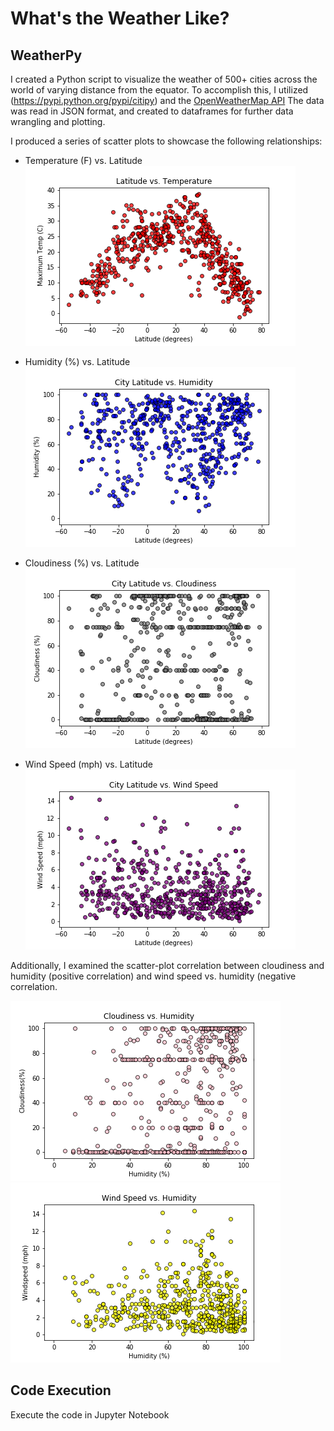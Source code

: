# What's the Weather Like?

## WeatherPy

I created a Python script to visualize the weather of 500+ cities across the world of varying distance from the equator. 
To accomplish this, I utilized (https://pypi.python.org/pypi/citipy) and the [OpenWeatherMap API](https://openweathermap.org/api)
The data was read in JSON format, and created to dataframes for further data wrangling and plotting. 

I produced a series of scatter plots to showcase the following relationships:

* Temperature (F) vs. Latitude
![MaxTemp](images/max_temp.png)

* Humidity (%) vs. Latitude
![Humidity](images/humidity.png)

* Cloudiness (%) vs. Latitude
![Cloudiness](images/cloudiness.png)

* Wind Speed (mph) vs. Latitude
![WindSpeed](images/wind_speed.png)

Additionally, I examined the scatter-plot correlation between cloudiness and humidity (positive correlation) and wind speed vs. humidity (negative correlation.

![CloudinessHumidity](images/cloudiness_humidity.png)
![WindSpeedHumidity](images/windspeed_humidity.png)

## Code Execution
Execute the code in Jupyter Notebook
